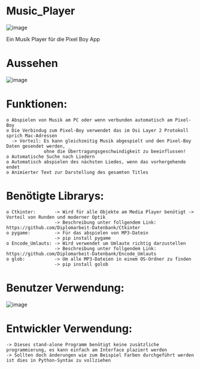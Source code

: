 # Music_Player

![image](https://user-images.githubusercontent.com/87471423/129364714-6f793126-5863-4c54-8387-1377ddbe423d.png)

Ein Musik Player für die Pixel Boy App

# Aussehen
![image](https://user-images.githubusercontent.com/87471423/129363809-1c27f8c0-359d-4512-b7f8-c54a90f07985.png)

# Funktionen:
    o Abspielen von Musik am PC oder wenn verbunden automatisch am Pixel-Boy
    o Die Verbindug zum Pixel-Boy verwendet das im Osi Layer 2 Protokoll sprich Mac-Adressen
      -> Vorteil: Es kann gleichzeitig Musik abgespielt und den Pixel-Boy Daten gesendet werden,
                  ohne die Übertragungsgeschwindigkeit zu beeinflussen!
    o Automatische Suche nach Liedern
    o Automatisch abspielen des nächsten Liedes, wenn das vorhergehende endet
    o Animierter Text zur Darstellung des gesamten Titles

# Benötigte Librarys:
    o Ctkinter:       -> Wird für alle Objekte am Media Player benötigt -> Vorteil von Runden und moderner Optik
                      -> Beschreibung unter follgendem Link: https://github.com/Diplomarbeit-Datenbank/Ctkinter
    o pygame:         -> Für das abspielen von MP3-Datein
                      -> pip install pygame
    o Encode_Umlauts: -> Wird verwendet um Umlaute richtig darzustellen
                      -> Beschreibung unter follgendem Link: https://github.com/Diplomarbeit-Datenbank/Encode_Umlauts
    o glob:           -> Um alle MP3-Dateien in einem OS-Ordner zu finden
                      -> pip install golob
                 

# Benutzer Verwendung:
![image](https://user-images.githubusercontent.com/87471423/129366157-3b8510a1-013c-4314-a305-7d9ad0fbe20f.png)

# Entwickler Verwendung:
    -> Dieses stand-alone Programm benötigt keine zusätzliche programmierung, es kann einfach am Interface plaziert werden
    -> Sollten doch änderungen wie zum Beispiel Farben durchgeführt werden ist dies in Python-Syntax zu vollziehen
